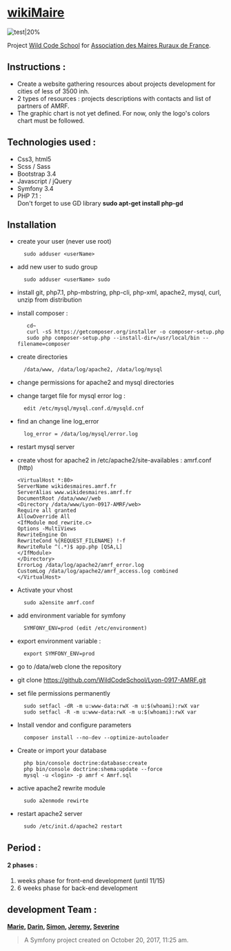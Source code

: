 [wikiMaire](http://wikidesmaires.amrf.fr)
=========

![test|20%](https://s14-eu5.ixquick.com/cgi-bin/serveimage?url=http:%2F%2Fwww.eterritoire.fr%2Fblog%2Fwp-content%2Fuploads%2F2014%2F09%2FAMRF-1024x520.jpg&sp=cb8faa346bda4acff9e455ddd97d5cfc)


Project [Wild Code School](https://wildcodeschool.fr/) for [Association des Maires Ruraux de France](http://www.amrf.fr/). 

## Instructions :
  * Create a website gathering resources about projects development for cities of less of 3500 inh.
  * 2 types of resources : projects descriptions with contacts and list of partners of AMRF.
  * The graphic chart is not yet defined. For now, only the logo's colors chart must be followed.
 
## Technologies used :

* Css3, html5
* Scss / Sass   
* Bootstrap 3.4      
* Javascript / jQuery
* Symfony 3.4
* PHP 7.1 :  
Don't forget to use GD library 
<b>sudo apt-get install php-gd</b>  

## Installation
* create your user (never use root)

        sudo adduser <userName>
    
* add new user to sudo group

        sudo adduser <userName> sudo
          
* install git, php7.1, php-mbstring, php-cli, php-xml, apache2, mysql, curl, unzip from distribution

* install composer : 

         cd~ 
         curl -sS https://getcomposer.org/installer -o composer-setup.php
         sudo php composer-setup.php --install-dir=/usr/local/bin --filename=composer
    
* create directories 
            
        /data/www, /data/log/apache2, /data/log/mysql
* change permissions for apache2 and mysql directories
* change target file for mysql error log : 

        edit /etc/mysql/mysql.conf.d/mysqld.cnf

* find an change line log_error
    
        log_error = /data/log/mysql/error.log

* restart mysql server
* create vhost for apache2 in /etc/apache2/site-availables : amrf.conf (http)  
    
      <VirtualHost *:80>
      ServerName wikidesmaires.amrf.fr
      ServerAlias www.wikidesmaires.amrf.fr
      DocumentRoot /data/www//web
      <Directory /data/www/Lyon-0917-AMRF/web>
      Require all granted
      AllowOverride All
      <IfModule mod_rewrite.c>
      Options -MultiViews
      RewriteEngine On
      RewriteCond %{REQUEST_FILENAME} !-f
      RewriteRule ^(.*)$ app.php [QSA,L]
      </IfModule>
      </Directory>
      ErrorLog /data/log/apache2/amrf_error.log
      CustomLog /data/log/apache2/amrf_access.log combined
      </VirtualHost>
    
* Activate your vhost
  
        sudo a2ensite amrf.conf
  
* add environment variable for symfony
  
        SYMFONY_ENV=prod (edit /etc/environment)
  
* export environment variable : 
        
        export SYMFONY_ENV=prod
* go to /data/web clone the repository
  
* git clone https://github.com/WildCodeSchool/Lyon-0917-AMRF.git
  
* set file permissions permanently
  
        sudo setfacl -dR -m u:www-data:rwX -m u:$(whoami):rwX var
        sudo setfacl -R -m u:www-data:rwX -m u:$(whoami):rwX var
  
* Install vendor and configure parameters
  
        composer install --no-dev --optimize-autoloader
  
* Create or import your database

        php bin/console doctrine:database:create
        php bin/console doctrine:shema:update --force
        mysql -u <login> -p amrf < Amrf.sql
 
* active apache2 rewrite module  
       
        sudo a2enmode rewirte
        
* restart apache2 server 

        sudo /etc/init.d/apache2 restart

     
## Period : 
#### 2 phases : 
1. weeks phase for front-end development (until 11/15) 
2. 6 weeks phase for back-end development 
         
 
## development Team : 
**[Marie](https://github.com/m4rthiz), [Darin](https://github.com/mateevd), [Simon](https://github.com/syneot), [Jeremy](https://github.com/Cerynna), [Severine](https://github.com/Cverine)**

>A Symfony project created on October 20, 2017, 11:25 am.
